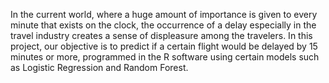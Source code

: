 In the current world, where a huge amount of importance is given to every minute that exists on the clock, the occurrence of a delay especially in the travel industry creates a sense of displeasure among the travelers. In this project, our objective is to predict if a certain flight would be delayed by 15 minutes or more, programmed in the R software using certain models such as Logistic Regression and Random Forest.
